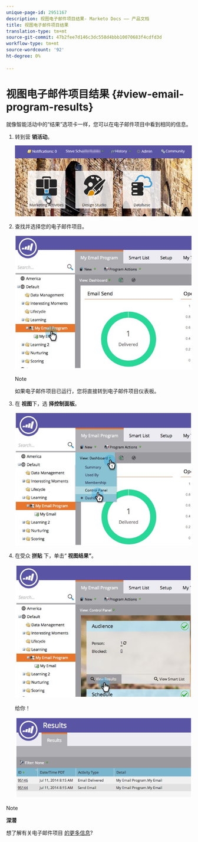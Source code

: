 ```yaml
---
unique-page-id: 2951167
description: 视图电子邮件项目结果- Marketo Docs —— 产品文档
title: 视图电子邮件项目结果
translation-type: tm+mt
source-git-commit: 47b2fee7d146c3dc558d4bbb10070683f4cdfd3d
workflow-type: tm+mt
source-wordcount: '92'
ht-degree: 0%

---
```



# 视图电子邮件项目结果 {#view-email-program-results}

就像智能活动中的“结果”选项卡一样，您可以在电子邮件项目中看到相同的信息。

1. 转到营 **销活动**。

   ![](assets/login-marketing-activities-2.png)

1. 查找并选择您的电子邮件项目。

   ![](assets/selectemailprogram3.jpg)

   >[!NOTE]
   >
   >如果电子邮件项目已运行，您将直接转到电子邮件项目仪表板。

1. 在 **视图**&#x200B;下，选 **择控制面板**。

   ![](assets/controlpanelview.jpg)

1. 在受众 **拼贴** 下，单击“ **视图结果”**。

   ![](assets/audiencetile.jpg)

   给你！

   ![](assets/image2014-9-22-11-3a15-3a49.png)

>[!NOTE]
>
>**深潜**
>
>想了解有关电子邮件项目 [的更多信息](http://docs.marketo.com/display/docs/email+program+actions)?

